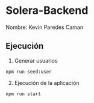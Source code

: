 # Solera-Backend

Nombre: Kevin Paredes Caman

## Ejecución
1. Generar usuarios
```
npm run seed:user
```
2. Ejecución de la aplicación

```
npm run start
```
